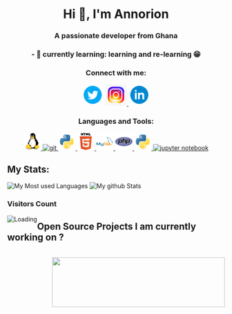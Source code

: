 
<div>


<h1 align="center">Hi 👋, I'm Annorion</h1>
<h3 align="center">A passionate developer from Ghana</h3>
<h3 align="center">- 📙 currently learning: learning and re-learning 😁️</h3>
<h3 align="center">Connect with me:</h3>
<p align="center">
<a href="https://twitter.com/GyimahAnnor" target="_blank"><img src="https://github.com/felaris/felaris/blob/master/images/icons8-twitter-circled.gif?raw=true" alt="Twitter Icon" height="50px" width="50px" /></a>
<a   href="https://www.instagram.com/its_gyimah/" target='_blank'> <img src="https://github.com/felaris/felaris/blob/master/images/icons8-instagram.gif?raw=true" alt ="Instagram icon"   width="50px" height="50px"  >  </a>
<a  href="www.linkedin.com/in/annor-gyimah/" target="_blank"><img src="https://github.com/felaris/felaris/blob/master/images/icons8-linkedin-circled.gif?raw=true" alt = "Linkedin icon"    width="50px" height="50px"></a>
</p>

<h3 align="center">Languages and Tools:</h3>
<p align="center"> <a href="https://www.linux.org/" target="_blank" rel="noreferrer"> <img src="https://raw.githubusercontent.com/devicons/devicon/master/icons/linux/linux-original.svg" alt="linux" width="40" height="40"/> </a>  <a href="https://git-scm.com/" target="_blank"> <img src="https://www.vectorlogo.zone/logos/git-scm/git-scm-icon.svg" alt="git" width="40" height="40"/> </a>  <a href="https://www.python.org" target="_blank" rel="noreferrer"> <img src="https://raw.githubusercontent.com/devicons/devicon/master/icons/python/python-original.svg" alt="python" width="40" height="40"/> </a>
<a href="https://www.w3.org/html/" target="_blank"> <img src="https://raw.githubusercontent.com/devicons/devicon/master/icons/html5/html5-original-wordmark.svg" alt="html5" width="40" height="40"/> </a> <a href="https://www.mysql.com/" target="_blank"> <img src="https://raw.githubusercontent.com/devicons/devicon/master/icons/mysql/mysql-original-wordmark.svg" alt="mysql" width="40" height="40"/> </a> <a href="https://www.php.net" target="_blank"> <img src="https://raw.githubusercontent.com/devicons/devicon/master/icons/php/php-original.svg" alt="php" width="40" height="40"/> </a> <a href="https://www.python.org" target="_blank"> <img src="https://raw.githubusercontent.com/devicons/devicon/master/icons/python/python-original.svg" alt="python" width="40" height="40"/> </a><a href="" target="_blank" > <img src="https://cdn.jsdelivr.net/gh/devicons/devicon/icons/jupyter/jupyter-original-wordmark.svg"  alt="jupyter notebook" width="40" height="40"/></a> </p>


## My Stats:
![My Most used Languages](https://github-readme-stats.vercel.app/api/top-langs/?username=Annor-Gyimah&langs_count=10&layout=compact&theme=radical&border_color=61dafb&border_radius=10)
![My github Stats](https://github-readme-stats.vercel.app/api?username=Annor-Gyimah&show_icons=true&theme=radical&border_color=61dafb&border_radius=10)



### Visitors Count
<img align="left" src = "https://profile-counter.glitch.me/Annor-Gyimah/count.svg" alt ="Loading">


## Open Source Projects I am currently working on ?

<br>

<div >
    <a href="https://github.com/Annor-Gyimah/socketra" title="socke~tra">
        <img align="right" width="400" height="115"
            src="https://github-readme-stats.vercel.app/api/pin/?username=Annor-Gyimah&repo=socke~tra&theme=radical&border_color=61dafb&border_radius=10" />
    </a>
</div>












